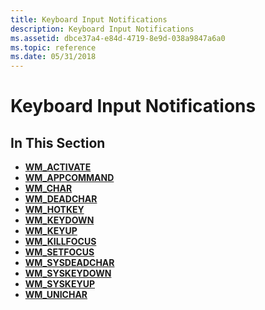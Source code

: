 ```yaml
---
title: Keyboard Input Notifications
description: Keyboard Input Notifications
ms.assetid: dbce37a4-e84d-4719-8e9d-038a9847a6a0
ms.topic: reference
ms.date: 05/31/2018
---
```


# Keyboard Input Notifications

## In This Section

-   [**WM\_ACTIVATE**](wm-activate.md)
-   [**WM\_APPCOMMAND**](wm-appcommand.md)
-   [**WM\_CHAR**](wm-char.md)
-   [**WM\_DEADCHAR**](wm-deadchar.md)
-   [**WM\_HOTKEY**](wm-hotkey.md)
-   [**WM\_KEYDOWN**](wm-keydown.md)
-   [**WM\_KEYUP**](wm-keyup.md)
-   [**WM\_KILLFOCUS**](wm-killfocus.md)
-   [**WM\_SETFOCUS**](wm-setfocus.md)
-   [**WM\_SYSDEADCHAR**](wm-sysdeadchar.md)
-   [**WM\_SYSKEYDOWN**](wm-syskeydown.md)
-   [**WM\_SYSKEYUP**](wm-syskeyup.md)
-   [**WM\_UNICHAR**](wm-unichar.md)

 

 




